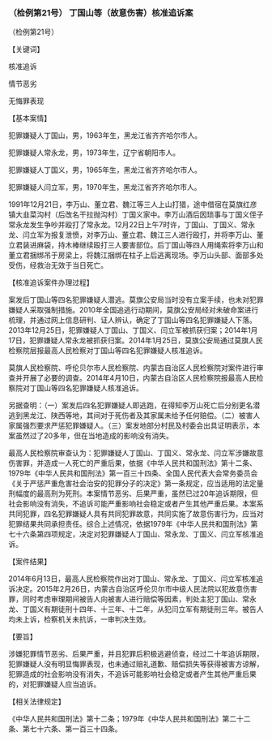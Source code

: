 ### （检例第21号） 丁国山等（故意伤害）核准追诉案

（检例第21号）

【关键词】

核准追诉

情节恶劣

无悔罪表现

【基本案情】

犯罪嫌疑人丁国山，男，1963年生，黑龙江省齐齐哈尔市人。

犯罪嫌疑人常永龙，男，1973年生，辽宁省朝阳市人。

犯罪嫌疑人丁国义，男，1965年生，黑龙江省齐齐哈尔市人。

犯罪嫌疑人闫立军，男，1970年生，黑龙江省齐齐哈尔市人。

1991年12月21日，李万山、董立君、魏江等三人上山打猎，途中借宿在莫旗红彦镇大韭菜沟村（后改名干拉抛沟村）丁国义家中。李万山酒后因琐事与丁国义侄子常永龙发生争吵并殴打了常永龙。12月22日上午7时许，丁国山、丁国义、常永龙、闫立军为报复泄愤，对李万山、董立君、魏江三人进行殴打，并将李万山、董立君装进麻袋，持木棒继续殴打三人要害部位。后丁国山等四人用绳索将李万山和董立君捆绑吊于房梁上，将魏江捆绑在柱子上后逃离现场。李万山头部、面部多处受伤，经救治无效于当日死亡。

【核准追诉案件办理过程】

案发后丁国山等四名犯罪嫌疑人潜逃。莫旗公安局当时没有立案手续，也未对犯罪嫌疑人采取强制措施。2010年全国追逃行动期间，莫旗公安局经对未破命案进行梳理，并通过网上信息研判、证人辨认，确定了丁国山等四名犯罪嫌疑人下落。2013年12月25日，犯罪嫌疑人丁国山、丁国义、闫立军被抓获归案；2014年1月17日，犯罪嫌疑人常永龙被抓获归案。2014年1月25日，莫旗公安局通过莫旗人民检察院层报最高人民检察对丁国山等四名犯罪嫌疑人核准追诉。

莫旗人民检察院、呼伦贝尔市人民检察院、内蒙古自治区人民检察院对案件进行审查并开展了必要的调查。2014年4月10日，内蒙古自治区人民检察院报最高人民检察院对丁国山等四名犯罪嫌疑人核准追诉。

另据查明：（一）案发后四名犯罪嫌疑人即逃跑，在得知李万山死亡后分别更名潜逃到黑龙江、陕西等地，其间对于死伤者及其家属未给予任何赔偿。（二）被害人家属强烈要求严惩犯罪嫌疑人。（三）案发地部分村民及村委会出具证明表示，本案虽然过了20多年，但在当地造成的影响没有消失。

最高人民检察院审查认为：犯罪嫌疑人丁国山、丁国义、常永龙、闫立军涉嫌故意伤害罪，并造成一人死亡的严重后果，依据《中华人民共和国刑法》第十二条、1979年《中华人民共和国刑法》第一百三十四条、全国人民代表大会常务委员会《关于严惩严重危害社会治安的犯罪分子的决定》第一条规定，应当适用的法定量刑幅度的最高刑为死刑。本案情节恶劣、后果严重，虽然已过20年追诉期限，但社会影响没有消失，不追诉可能严重影响社会稳定或者产生其他严重后果。本案系共同犯罪，四名犯罪嫌疑人具有共同犯罪故意，共同实施了故意伤害行为，应当对犯罪结果共同承担责任。综合上述情况，依据1979年《中华人民共和国刑法》第七十六条第四项规定，决定对犯罪嫌疑人丁国山、常永龙、丁国义、闫立军核准追诉。

【案件结果】

2014年6月13日，最高人民检察院作出对丁国山、常永龙、丁国义、闫立军核准追诉决定。2015年2月26日，内蒙古自治区呼伦贝尔市中级人民法院以犯故意伤害罪，同时考虑审理期间被告人向被害人进行赔偿等因素，判处主犯丁国山、常永龙、丁国义有期徒刑十四年、十三年、十二年，从犯闫立军有期徒刑三年。被告人均未上诉，检察机关未抗诉，一审判决生效。

【要旨】

涉嫌犯罪情节恶劣、后果严重，并且犯罪后积极逃避侦查，经过二十年追诉期限，犯罪嫌疑人没有明显悔罪表现，也未通过赔礼道歉、赔偿损失等获得被害方谅解，犯罪造成的社会影响没有消失，不追诉可能影响社会稳定或者产生其他严重后果的，对犯罪嫌疑人应当追诉。

【相关法律规定】

《中华人民共和国刑法》第十二条；1979年《中华人民共和国刑法》第二十二条、第七十六条、第一百三十四条。
